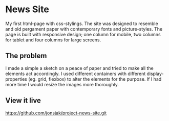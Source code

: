# News Site

My first html-page with css-stylings. The site was designed to resemble and old pergament paper with contemporary fonts and picture-styles. The page is built with responsive design; one column for mobile, two columns for tablet and four columns for large screens.

## The problem
I made a simple a sketch on a peace of paper and tried to make all the elements act accordingly. I used different containers with different display-properties (eg. grid, flexbox) to alter the elements for the purpose. If I had more time I would resize the images more thoroughly.

## View it live
https://github.com/jonsjak/project-news-site.git
